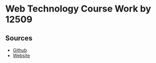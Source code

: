 # Web Technology Course Work by 12509

## Sources
- [Github](https://github.com/shakh0170/webtech12509.git)
- [Website](https://google.com)
